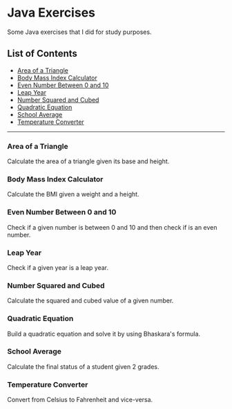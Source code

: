# Java Exercises

Some Java exercises that I did for study purposes.

## List of Contents

- [Area of a Triangle](#area-of-a-triangle)
- [Body Mass Index Calculator](#body-mass-index-calculator)
- [Even Number Between 0 and 10](#even-number-between-0-and-10)
- [Leap Year](#leap-year)
- [Number Squared and Cubed](#number-squared-and-cubed)
- [Quadratic Equation](#quadratic-equation)
- [School Average](#school-average)
- [Temperature Converter](#temperature-converter)

---

### Area of a Triangle

Calculate the area of a triangle given its base and height.

### Body Mass Index Calculator

Calculate the BMI given a weight and a height.

### Even Number Between 0 and 10

Check if a given number is between 0 and 10 and then check if is an even number.

### Leap Year

Check if a given year is a leap year.

### Number Squared and Cubed

Calculate the squared and cubed value of a given number.

### Quadratic Equation

Build a quadratic equation and solve it by using Bhaskara's formula.

### School Average

Calculate the final status of a student given 2 grades.

### Temperature Converter

Convert from Celsius to Fahrenheit and vice-versa.

